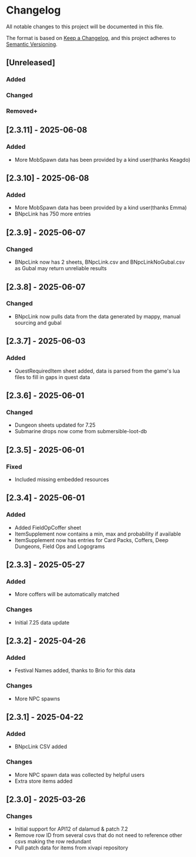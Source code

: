 # Changelog

All notable changes to this project will be documented in this file.

The format is based on [Keep a Changelog](https://keepachangelog.com/en/1.1.0/),
and this project adheres to [Semantic Versioning](https://semver.org/spec/v2.0.0.html).

## [Unreleased]

### Added

### Changed

### Removed+

## [2.3.11] - 2025-06-08

### Added

- More MobSpawn data has been provided by a kind user(thanks Keagdo)

## [2.3.10] - 2025-06-08

### Added

- More MobSpawn data has been provided by a kind user(thanks Emma)
- BNpcLink has 750 more entries

## [2.3.9] - 2025-06-07

### Changed

- BNpcLink now has 2 sheets, BNpcLink.csv and BNpcLinkNoGubal.csv as Gubal may return unreliable results

## [2.3.8] - 2025-06-07

### Changed

- BNpcLink now pulls data from the data generated by mappy, manual sourcing and gubal

## [2.3.7] - 2025-06-03

### Added

- QuestRequiredItem sheet added, data is parsed from the game's lua files to fill in gaps in quest data

## [2.3.6] - 2025-06-01

### Changed

- Dungeon sheets updated for 7.25
- Submarine drops now come from submersible-loot-db

## [2.3.5] - 2025-06-01

### Fixed

- Included missing embedded resources

## [2.3.4] - 2025-06-01

### Added

- Added FieldOpCoffer sheet
- ItemSupplement now contains a min, max and probability if available
- ItemSupplement now has entries for Card Packs, Coffers, Deep Dungeons, Field Ops and Logograms

## [2.3.3] - 2025-05-27

### Added

- More coffers will be automatically matched

### Changes

- Initial 7.25 data update

## [2.3.2] - 2025-04-26

### Added

- Festival Names added, thanks to Brio for this data

### Changes

- More NPC spawns

## [2.3.1] - 2025-04-22

### Added

- BNpcLink CSV added

### Changes

- More NPC spawn data was collected by helpful users
- Extra store items added

## [2.3.0] - 2025-03-26

### Changes

- Initial support for API12 of dalamud & patch 7.2
- Remove row ID from several csvs that do not need to reference other csvs making the row redundant
- Pull patch data for items from xivapi repository

